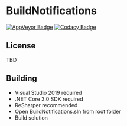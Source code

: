 # BuildNotifications
[![AppVeyor Badge](https://ci.appveyor.com/api/projects/status/github/grollmus/buildnotifications?svg=true)](https://ci.appveyor.com/project/TheSylence/buildnotifications)
[![Codacy Badge](https://api.codacy.com/project/badge/Grade/0c8a9c1f0e9f4ed1ab12e9c7204682ba)](https://www.codacy.com/app/TheSylence/BuildNotifications?utm_source=github.com&amp;utm_medium=referral&amp;utm_content=grollmus/BuildNotifications&amp;utm_campaign=Badge_Grade)


## License
TBD

## Building
* Visual Studio 2019 required
* .NET Core 3.0 SDK required
* ReSharper recommended
* Open BuildNotifications.sln from root folder
* Build solution
